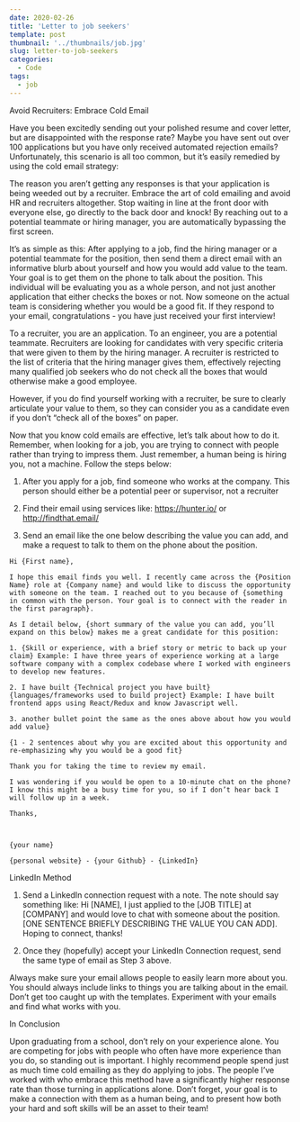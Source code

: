 ```yaml
---
date: 2020-02-26
title: 'Letter to job seekers'
template: post
thumbnail: '../thumbnails/job.jpg'
slug: letter-to-job-seekers
categories:
  - Code
tags:
  - job
---
```


Avoid Recruiters: Embrace Cold Email 

Have you been excitedly sending out your polished resume and cover letter, but are disappointed with the response rate? Maybe you have sent out over 100 applications but you have only received automated rejection emails? Unfortunately, this scenario is all too common, but it’s easily remedied by using the cold email strategy:

The reason you aren’t getting any responses is that your application is being weeded out by a recruiter. Embrace the art of cold emailing and avoid HR and recruiters altogether. Stop waiting in line at the front door with everyone else, go directly to the back door and knock! By reaching out to a potential teammate or hiring manager, you are automatically bypassing the first screen. 

It’s as simple as this: After applying to a job, find the hiring manager or a potential teammate for the position, then send them a direct email with an informative blurb about yourself and how you would add value to the team. Your goal is to get them on the phone to talk about the position. This individual will be evaluating you as a whole person, and not just another application that either checks the boxes or not. Now someone on the actual team is considering whether you would be a good fit. If they respond to your email, congratulations - you have just received your first interview!

To a recruiter, you are an application. To an engineer, you are a potential teammate. Recruiters are looking for candidates with very specific criteria that were given to them by the hiring manager. A recruiter is restricted to the list of criteria that the hiring manager gives them, effectively rejecting many qualified job seekers who do not check all the boxes that would otherwise make a good employee. 

However, if you do find yourself working with a recruiter, be sure to clearly articulate your value to them, so they can consider you as a candidate even if you don’t “check all of the boxes” on paper.

Now that you know cold emails are effective, let’s talk about how to do it. Remember, when looking for a job, you are trying to connect with people rather than trying to impress them. Just remember, a human being is hiring you, not a machine. Follow the steps below:

1. After you apply for a job, find someone who works at the company. This person should either be a potential peer or supervisor, not a recruiter

2. Find their email using services like: https://hunter.io/ or http://findthat.email/

3. Send an email like the one below describing the value you can add, and make a request to talk to them on the phone about the position.

```
Hi {First name},

I hope this email finds you well. I recently came across the {Position Name} role at {Company name} and would like to discuss the opportunity with someone on the team. I reached out to you because of {something in common with the person. Your goal is to connect with the reader in the first paragraph}.

As I detail below, {short summary of the value you can add, you’ll expand on this below} makes me a great candidate for this position:

1. {Skill or experience, with a brief story or metric to back up your claim} Example: I have three years of experience working at a large software company with a complex codebase where I worked with engineers to develop new features.

2. I have built {Technical project you have built} {languages/frameworks used to build project} Example: I have built frontend apps using React/Redux and know Javascript well.

3. another bullet point the same as the ones above about how you would add value}

{1 - 2 sentences about why you are excited about this opportunity and re-emphasizing why you would be a good fit}

Thank you for taking the time to review my email. 

I was wondering if you would be open to a 10-minute chat on the phone? I know this might be a busy time for you, so if I don’t hear back I will follow up in a week.

Thanks,

 

{your name}

{personal website} - {your Github} - {LinkedIn}

```

LinkedIn Method

1. Send a LinkedIn connection request with a note. The note should say something like: Hi [NAME], I just applied to the [JOB TITLE] at [COMPANY] and would love to chat with someone about the position. [ONE SENTENCE BRIEFLY DESCRIBING THE VALUE YOU CAN ADD]. Hoping to connect, thanks! 

2. Once they (hopefully) accept your LinkedIn Connection request, send the same type of email as Step 3 above.

Always make sure your email allows people to easily learn more about you. You should always include links to things you are talking about in the email. Don’t get too caught up with the templates. Experiment with your emails and find what works with you.

In Conclusion

Upon graduating from a school, don’t rely on your  experience alone. You are competing for jobs with people who often have more experience than you do, so standing out is important. I highly recommend people spend just as much time cold emailing as they do applying to jobs. The people I’ve worked with who embrace this method have a significantly higher response rate than those turning in applications alone. Don’t forget, your goal is to make a connection with them as a human being, and to present how both your hard and soft skills will be an asset to their team!

